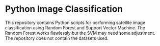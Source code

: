 # Python Image Classification
This repository contains Python scripts for performing satellite image classification using Random Forest and Support Vector Machine. The Random Forest works flawlessly but the SVM may need some adjustment.
The repository does not contain the datasets used.
